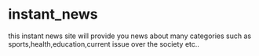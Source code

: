 # instant_news
this instant news site will provide you news about many categories such as sports,health,education,current issue over the society etc..
